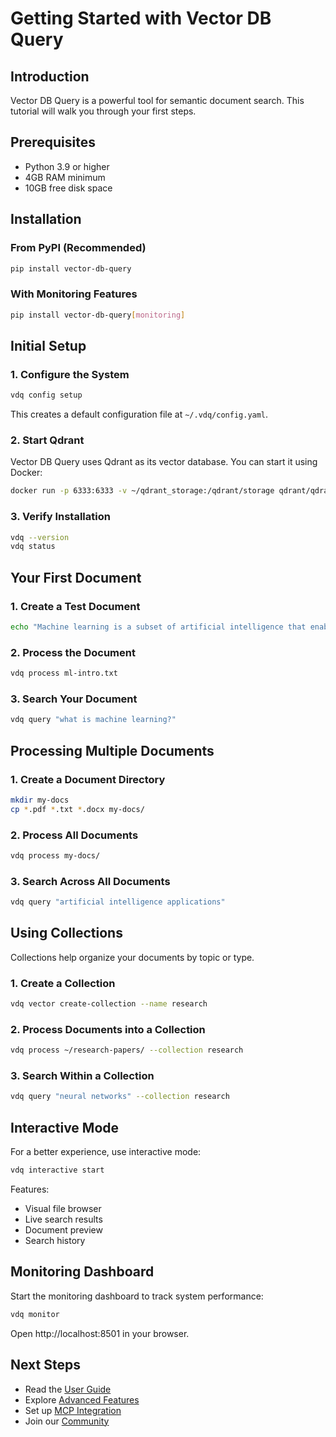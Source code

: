 # Getting Started with Vector DB Query

## Introduction

Vector DB Query is a powerful tool for semantic document search. This tutorial will walk you through your first steps.

## Prerequisites

- Python 3.9 or higher
- 4GB RAM minimum
- 10GB free disk space

## Installation

### From PyPI (Recommended)

```bash
pip install vector-db-query
```

### With Monitoring Features

```bash
pip install vector-db-query[monitoring]
```

## Initial Setup

### 1. Configure the System

```bash
vdq config setup
```

This creates a default configuration file at `~/.vdq/config.yaml`.

### 2. Start Qdrant

Vector DB Query uses Qdrant as its vector database. You can start it using Docker:

```bash
docker run -p 6333:6333 -v ~/qdrant_storage:/qdrant/storage qdrant/qdrant
```

### 3. Verify Installation

```bash
vdq --version
vdq status
```

## Your First Document

### 1. Create a Test Document

```bash
echo "Machine learning is a subset of artificial intelligence that enables systems to learn from data." > ml-intro.txt
```

### 2. Process the Document

```bash
vdq process ml-intro.txt
```

### 3. Search Your Document

```bash
vdq query "what is machine learning?"
```

## Processing Multiple Documents

### 1. Create a Document Directory

```bash
mkdir my-docs
cp *.pdf *.txt *.docx my-docs/
```

### 2. Process All Documents

```bash
vdq process my-docs/
```

### 3. Search Across All Documents

```bash
vdq query "artificial intelligence applications"
```

## Using Collections

Collections help organize your documents by topic or type.

### 1. Create a Collection

```bash
vdq vector create-collection --name research
```

### 2. Process Documents into a Collection

```bash
vdq process ~/research-papers/ --collection research
```

### 3. Search Within a Collection

```bash
vdq query "neural networks" --collection research
```

## Interactive Mode

For a better experience, use interactive mode:

```bash
vdq interactive start
```

Features:
- Visual file browser
- Live search results
- Document preview
- Search history

## Monitoring Dashboard

Start the monitoring dashboard to track system performance:

```bash
vdq monitor
```

Open http://localhost:8501 in your browser.

## Next Steps

- Read the [User Guide](../user-guide/index.md)
- Explore [Advanced Features](../user-guide/advanced-features.md)
- Set up [MCP Integration](../user-guide/mcp-integration.md)
- Join our [Community](https://github.com/your-org/vector-db-query/discussions)